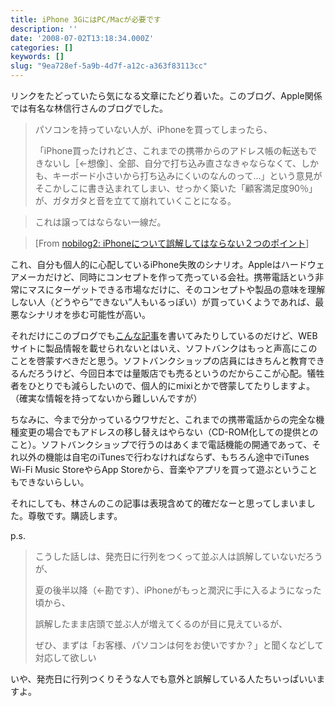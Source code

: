 ```yaml
---
title: iPhone 3GにはPC/Macが必要です
description: ''
date: '2008-07-02T13:18:34.000Z'
categories: []
keywords: []
slug: "9ea728ef-5a9b-4d7f-a12c-a363f83113cc"
---
```

リンクをたどっていたら気になる文章にたどり着いた。このブログ、Apple関係では有名な林信行さんのブログでした。

> パソコンを持っていない人が、iPhoneを買ってしまったら、  
>   
> 「iPhone買ったけれどさ、これまでの携帯からのアドレス帳の転送もできないし［←想像］、全部、自分で打ち込み直さなきゃならなくて、しかも、キーボード小さいから打ち込みにくいのなんのって…」という意見がそこかしこに書き込まれてしまい、せっかく築いた「顧客満足度90％」が、ガタガタと音を立てて崩れていくことになる。

> これは譲ってはならない一線だ。

> \[From [nobilog2: iPhoneについて誤解してはならない２つのポイント](http://nobi.cocolog-nifty.com/nobilog2/2008/07/iphone_e2c0.html#more)\]

これ、自分も個人的に心配しているiPhone失敗のシナリオ。Appleはハードウェアメーカだけど、同時にコンセプトを作って売っている会社。携帯電話という非常にマスにターゲットできる市場なだけに、そのコンセプトや製品の意味を理解しない人（どうやら”できない”人もいるっぽい）が買っていくようであれば、最悪なシナリオを歩む可能性が高い。

それだけにこのブログでも[こんな記事](http://blog.qli.jp/2008/06/iphone-3g-35c1.html)を書いてみたりしているのだけど、WEBサイトに製品情報を載せられないとはいえ、ソフトバンクはもっと声高にこのことを啓蒙すべきだと思う。ソフトバンクショップの店員にはきちんと教育できるんだろうけど、今回日本では量販店でも売るというのだからここが心配。犠牲者をひとりでも減らしたいので、個人的にmixiとかで啓蒙してたりしますよ。（確実な情報を持ってないから難しいんですが）

ちなみに、今まで分かっているウワサだと、これまでの携帯電話からの完全な機種変更の場合でもアドレスの移し替えはやらない（CD-ROM化しての提供とのこと）。ソフトバンクショップで行うのはあくまで電話機能の開通であって、それ以外の機能は自宅のiTunesで行わなければならず、もちろん途中でiTunes Wi-Fi Music StoreやらApp Storeから、音楽やアプリを買って遊ぶということもできないらしい。

それにしても、林さんのこの記事は表現含めて的確だなーと思ってしまいました。尊敬です。購読します。

p.s.

> こうした話しは、発売日に行列をつくって並ぶ人は誤解していないだろうが、  
>   
> 夏の後半以降（←勘です）、iPhoneがもっと潤沢に手に入るようになった頃から、  
>   
> 誤解したまま店頭で並ぶ人が増えてくるのが目に見えているが、  
>   
> ぜひ、まずは「お客様、パソコンは何をお使いですか？」と聞くなどして対応して欲しい

いや、発売日に行列つくりそうな人でも意外と誤解している人たちいっぱいいますよ。